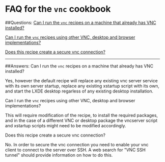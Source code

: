 FAQ for the `vnc` cookbook
==========================================
##Questions:
[Can I run the `vnc` recipes on a machine that already has VNC installed?](#Q1)

[Can I run the `vnc` recipes using other VNC, desktop and browser implementations?](#Q2)

[Does this recipe create a secure vnc connection?](#Q3)
    
------------------------------------------
##Answers:
<a name="Q1">Can I run the `vnc` recipes on a machine that already has VNC installed?</a>

Yes, however the default recipe will replace any existing vnc server service with its own server startup, 
replace any existing xstartup script with its own, and start the LXDE desktop regarless of any existing
desktop installation.

<a name="Q2">Can I run the `vnc` recipes using other VNC, desktop and browser implementations?</a>

This will require modification of the recipe, to install the required packages, and in the case of a
different VNC or desktop package the vncserver script and xstartup scripts might need to be modified 
accordingly.

<a name="Q3">Does this recipe create a secure vnc connection?</a>

No.  In order to secure the vnc connection you need to enable your vnc client to connect to the server
over SSH.  A web search for "VNC SSH tunnel" should provide information on how to do this.

